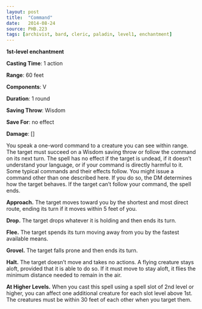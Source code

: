 ```yaml
---
layout: post
title:  "Command"
date:   2014-08-24
source: PHB.223
tags: [archivist, bard, cleric, paladin, level1, enchantment]
---
```


**1st-level enchantment**

**Casting Time**: 1 action

**Range**: 60 feet

**Components**: V

**Duration**: 1 round

**Saving Throw**: Wisdom

**Save For**: no effect

**Damage**: []

You speak a one-word command to a creature you can see within range. The target must succeed on a Wisdom saving throw or follow the command on its next turn. The spell has no effect if the target is undead, if it doesn’t understand your language, or if your command is directly harmful to it. 
Some typical commands and their effects follow. You might issue a command other than one described here. If you do so, the DM determines how the target behaves. If the target can’t follow your command, the spell ends. 

**Approach.** The target moves toward you by the shortest and most direct route, ending its turn if it moves within 5 feet of you. 

**Drop.** The target drops whatever it is holding and then
ends its turn. 

**Flee.** The target spends its turn moving away from you by the fastest available means. 

**Grovel.** The target falls prone and then ends its turn. 

**Halt.** The target doesn’t move and takes no actions. A flying creature stays aloft, provided that it is able to do so. If it must move to stay aloft, it flies the minimum distance needed to remain in the air.

**At Higher Levels.** When you cast this spell using a spell slot of 2nd level or higher, you can affect one additional creature for each slot level above 1st. The creatures must be within 30 feet of each other when you target them.
